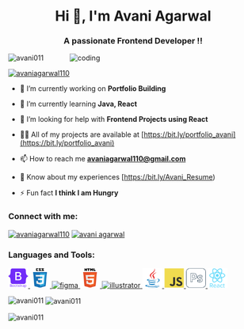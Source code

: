 <h1 align="center">Hi 👋, I'm Avani Agarwal</h1>
<h3 align="center">A passionate Frontend Developer !!<br></h3>

<img align="right" alt="coding" width="380" src="https://cdna.artstation.com/p/assets/images/images/042/631/286/original/bryan-rodriguez-belchibia-1-rightspeed.gif?1635037562">

<p align="left"> <img src="https://komarev.com/ghpvc/?username=avani011&label=Profile%20views&color=0e75b6&style=flat" alt="avani011" /> </p>

<p align="left"> <a href="https://twitter.com/avaniagarwal110" target="blank"><img src="https://img.shields.io/twitter/follow/avaniagarwal110?logo=twitter&style=for-the-badge" alt="avaniagarwal110" /></a> </p>

- 🔭 I’m currently working on **Portfolio Building**

- 🌱 I’m currently learning **Java, React**

- 🤝 I’m looking for help with **Frontend Projects using React**

- 👨‍💻 All of my projects are available at [https://bit.ly/portfolio_avani](https://bit.ly/portfolio_avani)

- 📫 How to reach me **avaniagarwal110@gmail.com**

- 📄 Know about my experiences [https://bit.ly/Avani_Resume)

- ⚡ Fun fact **I think I am Hungry**

<h3 align="left">Connect with me:</h3>
<p align="left">
<a href="https://twitter.com/avaniagarwal110" target="blank"><img align="center" src="https://raw.githubusercontent.com/rahuldkjain/github-profile-readme-generator/master/src/images/icons/Social/twitter.svg" alt="avaniagarwal110" height="30" width="40" /></a>
<a href="https://linkedin.com/in/avani agarwal" target="blank"><img align="center" src="https://raw.githubusercontent.com/rahuldkjain/github-profile-readme-generator/master/src/images/icons/Social/linked-in-alt.svg" alt="avani agarwal" height="30" width="40" /></a>
</p>

<h3 align="left">Languages and Tools:</h3>
<p align="left"> <a href="https://getbootstrap.com" target="_blank" rel="noreferrer"> <img src="https://raw.githubusercontent.com/devicons/devicon/master/icons/bootstrap/bootstrap-plain-wordmark.svg" alt="bootstrap" width="40" height="40"/> </a> <a href="https://www.w3schools.com/css/" target="_blank" rel="noreferrer"> <img src="https://raw.githubusercontent.com/devicons/devicon/master/icons/css3/css3-original-wordmark.svg" alt="css3" width="40" height="40"/> </a> <a href="https://www.figma.com/" target="_blank" rel="noreferrer"> <img src="https://www.vectorlogo.zone/logos/figma/figma-icon.svg" alt="figma" width="40" height="40"/> </a> <a href="https://www.w3.org/html/" target="_blank" rel="noreferrer"> <img src="https://raw.githubusercontent.com/devicons/devicon/master/icons/html5/html5-original-wordmark.svg" alt="html5" width="40" height="40"/> </a> <a href="https://www.adobe.com/in/products/illustrator.html" target="_blank" rel="noreferrer"> <img src="https://www.vectorlogo.zone/logos/adobe_illustrator/adobe_illustrator-icon.svg" alt="illustrator" width="40" height="40"/> </a> <a href="https://www.java.com" target="_blank" rel="noreferrer"> <img src="https://raw.githubusercontent.com/devicons/devicon/master/icons/java/java-original.svg" alt="java" width="40" height="40"/> </a> <a href="https://developer.mozilla.org/en-US/docs/Web/JavaScript" target="_blank" rel="noreferrer"> <img src="https://raw.githubusercontent.com/devicons/devicon/master/icons/javascript/javascript-original.svg" alt="javascript" width="40" height="40"/> </a> <a href="https://www.photoshop.com/en" target="_blank" rel="noreferrer"> <img src="https://raw.githubusercontent.com/devicons/devicon/master/icons/photoshop/photoshop-line.svg" alt="photoshop" width="40" height="40"/> </a> <a href="https://reactjs.org/" target="_blank" rel="noreferrer"> <img src="https://raw.githubusercontent.com/devicons/devicon/master/icons/react/react-original-wordmark.svg" alt="react" width="40" height="40"/> </a> </p>

<p><img align="left" src="https://github-readme-stats.vercel.app/api/top-langs?username=avani011&show_icons=true&locale=en&layout=compact" alt="avani011" /></p>

<p>&nbsp;<img align="center" src="https://github-readme-stats.vercel.app/api?username=avani011&show_icons=true&locale=en" alt="avani011" /></p>

<p><img align="center" src="https://github-readme-streak-stats.herokuapp.com/?user=avani011&" alt="avani011" /></p>
